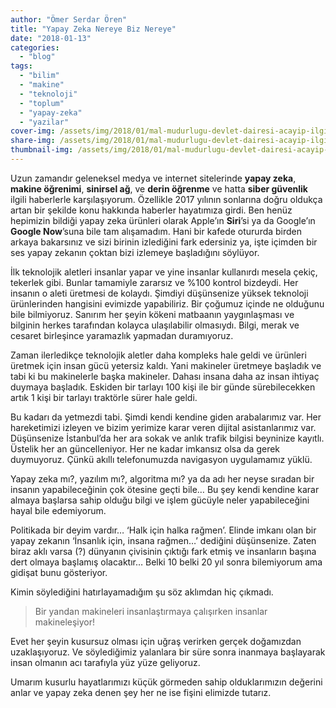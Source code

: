 ```yaml
---
author: "Ömer Serdar Ören"
title: "Yapay Zeka Nereye Biz Nereye"
date: "2018-01-13"
categories: 
  - "blog"
tags: 
  - "bilim"
  - "makine"
  - "teknoloji"
  - "toplum"
  - "yapay-zeka"
  - "yazilar"
cover-img: /assets/img/2018/01/mal-mudurlugu-devlet-dairesi-acayip-ilginc.jpg
share-img: /assets/img/2018/01/mal-mudurlugu-devlet-dairesi-acayip-ilginc.jpg
thumbnail-img: /assets/img/2018/01/mal-mudurlugu-devlet-dairesi-acayip-ilginc.jpg
---
```



Uzun zamandır geleneksel medya ve internet sitelerinde **yapay zeka**, **makine öğrenimi**, **sinirsel ağ**, ve **derin öğrenme** ve hatta **siber güvenlik** ilgili haberlerle karşılaşıyorum. Özellikle 2017 yılının sonlarına doğru oldukça artan bir şekilde konu hakkında haberler hayatımıza girdi. Ben henüz hepimizin bildiği yapay zeka ürünleri olarak Apple’ın **Siri**’si ya da Google’ın **Google Now**’suna bile tam alışamadım. Hani bir kafede otururda birden arkaya bakarsınız ve sizi birinin izlediğini fark edersiniz ya, işte içimden bir ses yapay zekanın çoktan bizi izlemeye başladığını söylüyor.

İlk teknolojik aletleri insanlar yapar ve yine insanlar kullanırdı mesela çekiç, tekerlek gibi. Bunlar tamamiyle zararsız ve %100 kontrol bizdeydi. Her insanın o aleti üretmesi de kolaydı. Şimdiyi düşünsenize yüksek teknoloji ürünlerinden hangisini evimizde yapabiliriz. Bir çoğumuz içinde ne olduğunu bile bilmiyoruz. Sanırım her şeyin kökeni matbaanın yaygınlaşması ve bilginin herkes tarafından kolayca ulaşılabilir olmasıydı. Bilgi, merak ve cesaret birleşince yaramazlık yapmadan duramıyoruz.

Zaman ilerledikçe teknolojik aletler daha kompleks hale geldi ve ürünleri üretmek için insan gücü yetersiz kaldı. Yani makineler üretmeye başladık ve tabi ki bu makinelerle başka makineler. Dahası insana daha az insan ihtiyaç duymaya başladık. Eskiden bir tarlayı 100 kişi ile bir günde sürebilecekken artık 1 kişi bir tarlayı traktörle sürer hale geldi.

Bu kadarı da yetmezdi tabi. Şimdi kendi kendine giden arabalarımız var. Her hareketimizi izleyen ve bizim yerimize karar veren dijital asistanlarımız var. Düşünsenize İstanbul’da her ara sokak ve anlık trafik bilgisi beyninize kayıtlı. Üstelik her an güncelleniyor. Her ne kadar imkansız olsa da gerek duymuyoruz. Çünkü akıllı telefonumuzda navigasyon uygulamamız yüklü.

Yapay zeka mı?, yazılım mı?, algoritma mı? ya da adı her neyse sıradan bir insanın yapabileceğinin çok ötesine geçti bile… Bu şey kendi kendine karar almaya başlarsa sahip olduğu bilgi ve işlem gücüyle neler yapabileceğini hayal bile edemiyorum.

Politikada bir deyim vardır… ‘Halk için halka rağmen’. Elinde imkanı olan bir yapay zekanın ‘İnsanlık için, insana rağmen…’ dediğini düşünsenize. Zaten biraz aklı varsa (?) dünyanın çivisinin çıktığı fark etmiş ve insanların başına dert olmaya başlamış olacaktır… Belki 10 belki 20 yıl sonra bilemiyorum ama gidişat bunu gösteriyor.

Kimin söylediğini hatırlayamadığım şu söz aklımdan hiç çıkmadı.

> Bir yandan makineleri insanlaştırmaya çalışırken insanlar makineleşiyor!

Evet her şeyin kusursuz olması için uğraş verirken gerçek doğamızdan uzaklaşıyoruz. Ve söylediğimiz yalanlara bir süre sonra inanmaya başlayarak insan olmanın acı tarafıyla yüz yüze geliyoruz.

Umarım kusurlu hayatlarımızı küçük görmeden sahip olduklarımızın değerini anlar ve yapay zeka denen şey her ne ise fişini elimizde tutarız.
